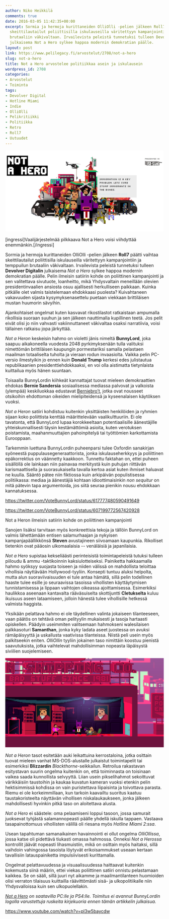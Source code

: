 ```yaml
---
author: Niko Heikkilä
comments: true
date: 2016-03-05 11:42:35+00:00
excerpt: Sormia ja hermoja kurittaneiden OlliOlli -pelien jälkeen Roll7 päätti vaihtaa
  skeittilautailut poliittisilla iskulauseilla väritettyyn kampanjointiin ja temppuilun
  brutaaliin väkivaltaan. Irvailevista peleistä tunnetuksi tulleen Devolver Digitalin
  julkaisema Not a Hero sylkee happoa modernin demokratian päälle.
layout: post
link: https://www.pelilegacy.fi/arvostelut/2708/not-a-hero
slug: not-a-hero
title: Not a Hero arvostelee politiikkaa asein ja iskulausein
wordpress_id: 2708
categories:
- Arvostelut
- Toiminta
tags:
- Devolver Digital
- Hotline Miami
- Indie
- OlliOlli
- Pelikritiikki
- Politiikka
- Retro
- Roll7
- Uutuudet
---
```




[![Vote BunnyLord](/uploads/2016/03/bunnylord.jpg)](/uploads/2016/03/bunnylord.jpg)

[ingressi]Vaalijärjestelmää pilkkaava Not a Hero voisi viihdyttää enemmänkin.[/ingressi]

Sormia ja hermoja kurittaneiden OlliOlli -pelien jälkeen **Roll7** päätti vaihtaa skeittilautailut poliittisilla iskulauseilla väritettyyn kampanjointiin ja temppuilun brutaaliin väkivaltaan. Irvailevista peleistä tunnetuksi tulleen **Devolver Digitalin** julkaisema _Not a Hero_ sylkee happoa modernin demokratian päälle. Pelin ilmeisin satiirin kohde on poliittinen kampanjointi ja sen valitettava sivutuote, loanheitto, mikä Yhdysvaltain meneillään olevien presidentinvaalien ansiosta osuu ajallisesti herkulliseen paikkaan. Kuinka pitkälle olet valmis taistelemaan ehdokkaasi puolesta? Kuivahtaneen vakavuuden sijasta kysymyksenasettelu puetaan viekkaan brittiläisen mustan huumorin sävyihin.

Ajankohtaiset ongelmat kuten kasvavat rikostilastot ratkaistaan ampumalla rikollisia suoraan suuhun ja sen jälkeen nauttimalla kupillinen teetä. Jos pelit eivät olisi jo niin vahvasti vakiinnuttaneet väkivaltaa osaksi narratiivia, voisi tällainen ratkaisu jopa järkyttää.

_Not a Heron_ keskeisin hahmo on violetti jänis nimeltä **BunnyLord**, joka saapuu aikakoneella vuodesta 2048 pyrkimyksenään tulla valituksi nimettömän brittiläisen kaupungin pormestariksi samalla pelastaen maailman totaaliselta tuholta ja vieraan rodun invaasiolta. Vaikka pelin PC-versio ilmestyikin jo ennen kuin **Donald Trump** kerkesi edes julistautua republikaanien presidenttiehdokkaaksi, en voi olla aistimatta tietynlaista kuittailua myös hänen suuntaan.

Toisaalla BunnyLordin kiihkeät kannattajat tuovat mieleen demokraattien ehdokas **Bernie Sandersia** sosiaalisessa mediassa palvovat ja valkoista (ylempää) keskiluokkaa edustavat [Berniebro’t](http://www.theatlantic.com/politics/archive/2015/10/here-comes-the-berniebro-bernie-sanders/411070/), jotka ovat nousseet otsikoihin ehdottoman oikeiden mielipiteidensä ja kyseenalaisen käytöksen vuoksi.

_Not a Heron_ satiiri kohdistuu kuitenkin yksittäisten henkilöiden ja ryhmien sijaan koko poliittista kenttää määrittelevään vaalikulttuuriin. Ei ole tavatonta, että BunnyLord lupaa korokkeeltaan potentiaalisille äänestäjille yhteiskunnallisesti täysin kestämättömiä asioita, kuten verotuksen poistamista, maahanmuuttajien pahoinpitelyä tai työttömien karkottamista Eurooppaan.

Tarkemmin luettuna BunnyLordin puheenparsi tulee Oxfordin sanakirjan syöneestä puppulausegeneraattorista, jonka iskulauseherkkyys ja poliittinen epäkorrektius on väännetty kaakkoon. Tunnettu faktahan on, ettei puheen sisällöllä ole lainkaan niin painavaa merkitystä kuin puhujan riittävän karismaattisella ja suorasukaisella tavalla kertoa asiat kuten ihmiset haluavat ne kuulla. Sääntö pätee niin fiktiossa kuin arkipäivän populistisessa politiikassa: mediaa ja äänestäjiä kohtaan idioottimaisinkin _non sequitur_ on mitä pätevin tapa argumentoida, jos siitä seuraa pienikin nousu ehdokkaan kannatuksessa.

https://twitter.com/VoteBunnyLord/status/617777480590491649

https://twitter.com/VoteBunnyLord/status/607199772567420928

<div class="pullquote">Not a Heron ilmeisin satiirin kohde on poliittinen kampanjointi</div>

Sanojen lisäksi tarvitaan myös konkreettisia tekoja ja tällöin BunnyLord on valmis lähettämään entisen salamurhaajan ja nykyisen kampanjapäällikkönsä **Steven** avustajineen siivoamaan kaupunkia. Rikolliset tietenkin ovat pääosin ulkomaalaisia -- venäläisiä ja japanilaisia.

_Not a Hero_ supistaa kekseliäästi perinteisistä toimintapeleistä tutuksi tulleen piiloudu & ammu -taktikoinnin kaksiulotteiseksi. Painiketta hakkaamalla hahmo syöksyy suojasta toiseen ja niiden välissä on mahdollista teloittaa vihollisia näyttävään Hollywood-tyyliin. Konsepti tuntuu aluksi helpolta, mutta alun suoraviivaisuuden ei tule antaa hämätä, sillä pelin todellinen haaste tulee esille jo seuraavissa tasoissa vihollisten käyttäytymisen tunnistamisessa ja lippaan vaihtojen oikeassa ajoittamisessa. Esimerkiksi haulikkoa aseenaan kantavalta rääväsuiselta skottijuntti **Cletukselta** kuluu ikuisuus aseen lataamiseen, jolloin hänestä tulee vihollisille hetkessä valmista haggista.

Yksikään pelattava hahmo ei ole täydellinen valinta jokaiseen tilanteeseen, vaan päätös on tehtävä oman pelityylin mukaisesti ja tasoja hartaasti opiskellen. Päädyin useimmiten valitsemaan hahmokseni walesilaisen palkkasoturi **Samanthan**, jonka kyky ladata aseet juostessa on avuksi rämäpäisyyttä ja uskallusta vaativissa tilanteissa. Niistä peli usein myös palkitseekin eniten. _OlliOllin_ tyyliin jokainen taso nimittäin koostuu pienistä saavutuksista, jotka vaihtelevat mahdollisimman nopeasta läpäisystä siviilien suojelemiseen.

[![Not a Hero](/uploads/2016/03/not-a-hero.jpg)](/uploads/2016/03/not-a-hero.jpg)

_Not a Heron_ tasot esitetään auki leikattuina kerrostaloina, jotka osittain tuovat mieleen vanhat MS-DOS-alustalle julkaistut toimintapelit tai esimerkiksi **Blizzardin** _Blackthorne_-seikkailun. Retroilua rakastavan esitystavan suurin ongelma kuitenkin on, että toiminnasta on toisinaan vaikea saada kunnollista selvyyttä. Liian usein pikselihahmot sekoittuvat värikkäisiin taustoihin ja kaukaa kuvatun kameran vuoksi etenkin pelin hektisimmissä kohdissa on vain puristettava liipaisinta ja toivottava parasta. Riemu ei ole korkeimmillaan, kun tarkoin kaavailtu suoritus kaatuu taustakoristeelta näyttävän vihollisen niskalaukaukseen, jonka jälkeen mahdollisesti hyvinkin pitkä taso on aloitettava alusta.

_Not a Hero_ ei säästele: oma pelaamiseni loppui tasoon, jossa samurait juoksevat tyhjästä salamannopeasti päälle yhdellä iskulla tappaen. Vastaava tasapainottomuus vihollisten välillä oli riesana myös _Hotline Miami 2:ssa_.

Usean tapahtuman samanaikainen havainnointi ei ollut ongelma _OlliOllissa_, jossa katse oli pidettävä tiukasti omassa hahmossa. Onneksi _Not a Herossa_ kontrollit jäävät nopeasti lihasmuistiin, mikä on osittain myös haitaksi, sillä vaihdoin vahingossa tasoista löytyvät erikoisammukset useaan kertaan tavallisiin latauspainiketta impulsiivisesti kurittamalla.

Ongelmat pelattavuudessa ja visuaalisuudessa haittaavat kuitenkin kokemusta siinä määrin, ettei viekas poliittinen satiiri onnistu pelastamaan kaikkea. Se on sääli, sillä juuri nyt aikamme ja maailmantilanteen huomioiden olisi verraton tilaisuus kuittailla räävittömästi sisä- ja ulkopolitiikalle niin Yhdysvalloissa kuin sen ulkopuolellakin.

_[Not a Hero](http://www.notahe.ro/) on saatavilla PC:lle ja PS4:lle. Toimitus ei avannut BunnyLordin logolla varustettuja ruskeita kirjekuoria ennen tämän artikkelin julkaisua._

https://www.youtube.com/watch?v=pl3w5baycdw
